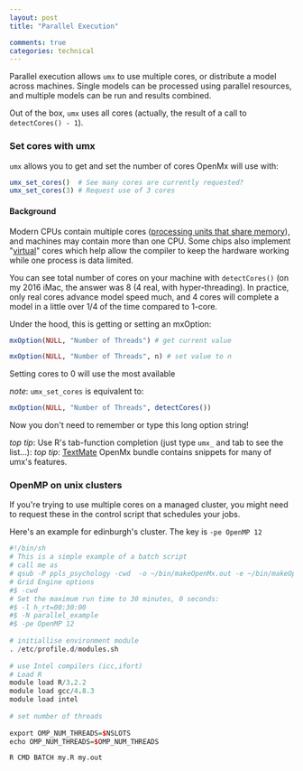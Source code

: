```yaml
---
layout: post
title: "Parallel Execution"

comments: true
categories: technical
---
```


Parallel execution allows `umx` to use multiple cores, or distribute a model across machines. Single models can be processed using parallel resources, and multiple models can be run and results combined.

Out of the box, `umx` uses all cores (actually, the result of a call to `detectCores() - 1`).

### Set cores with umx

`umx` allows you to get and set the number of cores OpenMx will use with:

```r
umx_set_cores()  # See many cores are currently requested?
umx_set_cores(3) # Request use of 3 cores

```

#### Background
Modern CPUs contain multiple cores ([processing units that share memory](https://en.wikipedia.org/wiki/Multi-core_processor)), and machines may contain more than one CPU.
Some chips also implement "[virtual](https://en.wikipedia.org/wiki/Hyper-threading)" cores which help allow the compiler to keep the hardware working while one process is data limited.

You can see total number of cores on your machine with `detectCores()` (on my 2016 iMac, the answer was 8 (4 real, with hyper-threading). In practice, only real cores advance model speed much, and 4 cores will complete a model in a little over 1/4 of the time compared to 1-core.


Under the hood, this is getting or setting an mxOption:

```r
mxOption(NULL, "Number of Threads") # get current value

mxOption(NULL, "Number of Threads", n) # set value to n
```

Setting cores to 0 will use the most available

*note*: `umx_set_cores` is equivalent to:

```r
mxOption(NULL, "Number of Threads", detectCores())
```

Now you don't need to remember or type this long option string!

*top tip*: Use R's tab-function completion (just type `umx_` and tab to see the list…):
*top tip*: [TextMate](http://macromates.com) OpenMx bundle contains snippets for many of umx's features.

### OpenMP on unix clusters

If you're trying to use multiple cores on a managed cluster, you might need to request these in the control script that schedules your jobs.

Here's an example for edinburgh's cluster. The key is `-pe OpenMP 12`

```r
#!/bin/sh
# This is a simple example of a batch script
# call me as
# qsub -P ppls_psychology -cwd  -o ~/bin/makeOpenMx.out -e ~/bin/makeOpenMx.err ~/bin/makeOpenMx.sh
# Grid Engine options 
#$ -cwd
# Set the maximum run time to 30 minutes, 0 seconds:
#$ -l h_rt=00:30:00
#$ -N parallel_example
#$ -pe OpenMP 12
 
# initiallise environment module 
. /etc/profile.d/modules.sh
 
# use Intel compilers (icc,ifort)
# Load R
module load R/3.2.2
module load gcc/4.8.3
module load intel
 
# set number of threads
 
export OMP_NUM_THREADS=$NSLOTS
echo OMP_NUM_THREADS=$OMP_NUM_THREADS

R CMD BATCH my.R my.out

```